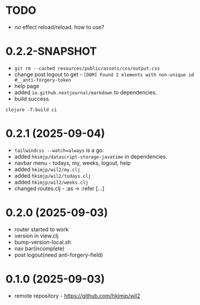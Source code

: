 # TODO

- no effect reload/reload. how to use?


# 0.2.2-SNAPSHOT

- `git rm --cached resources/public/assets/css/output.css`
- change post logout to get - `[DOM] Found 2 elements with non-unique id #__anti-forgery-token`
- help page
- added `io.github.nextjournal/markdown` to dependencies.
- build success.

```
clojure -T:build ci
```

# 0.2.1 (2025-09-04)

- `tailwindcss --watch=always` is a go.
- added `hkimjp/datascript-storage-javatime` in dependencies.
- navbar menu - todays, my, weeks, logout, help
- added `hkimjp/wil2/my.clj`
- added `hkimjp/wil2/todays.clj`
- added `hkimjp/wil2/weeks.clj`
- changed routes.clj - :as -> :refer [...]

# 0.2.0 (2025-09-03)

- router started to work
- version in view.clj
- bump-version-local.sh
- nav bar(incomplete)
- post logout(need anti-forgery-field)

# 0.1.0 (2025-09-03)

- remote repository - https://github.com/hkimjp/wil2
